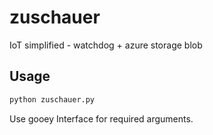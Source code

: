 # zuschauer
IoT simplified - watchdog + azure storage blob

## Usage
```bash
python zuschauer.py
```
Use gooey Interface for required arguments.
